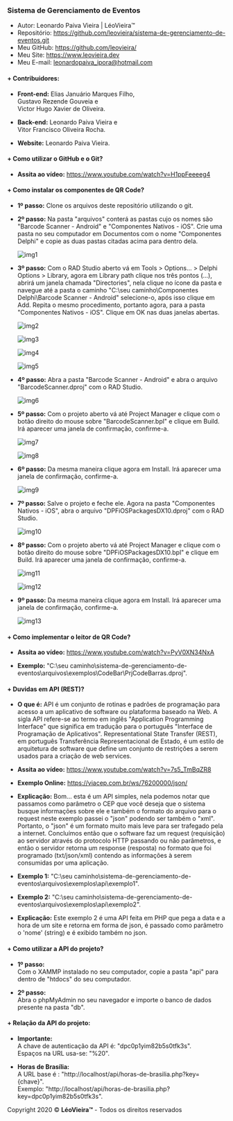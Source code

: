 ### Sistema de Gerenciamento de Eventos

- Autor: Leonardo Paiva Vieira | LéoVieira™
- Repositório: <https://github.com/leovieira/sistema-de-gerenciamento-de-eventos.git>
- Meu GitHub: <https://github.com/leovieira/>
- Meu Site: <https://www.leovieira.dev>
- Meu E-mail: <leonardopaiva_ipora@hotmail.com>

#### + Contribuidores:
  - __Front-end:__
      Elias Januário Marques Filho,  
      Gustavo Rezende Gouveia e  
      Victor Hugo Xavier de Oliveira.  

  - __Back-end:__
      Leonardo Paiva Vieira e  
      Vitor Francisco Oliveira Rocha.  
 
  - __Website:__
      Leonardo Paiva Vieira.  

#### + Como utilizar o GitHub e o Git?
  - __Assita ao vídeo:__
      <https://www.youtube.com/watch?v=H1ppFeeeeg4>  

#### + Como instalar os componentes de QR Code?
  - __1º passo:__
      Clone os arquivos deste repositório utilizando o git.  

  - __2º passo:__
      Na pasta "arquivos" conterá as pastas cujo os nomes são "Barcode Scanner - Android" e "Componentes Nativos - iOS". Crie uma pasta no seu computador em 
	  Documentos com o nome "Componentes Delphi" e copie as duas pastas citadas acima para dentro dela.  

      ![img1](https://uploaddeimagens.com.br/images/002/241/460/full/img1.jpg)  

  - __3º passo:__
      Com o RAD Studio aberto vá em Tools > Options... > Delphi Options > Library, agora em Library path clique nos três pontos (...), abrirá um janela 
	  chamada "Directories", nela clique no ícone da pasta e navegue até a pasta o caminho "C:\seu caminho\Componentes Delphi\Barcode Scanner - Android\" 
	  selecione-o, após isso clique em Add. Repita o mesmo procedimento, portanto agora, para a pasta "Componentes Nativos - iOS". Clique em OK nas duas 
	  janelas abertas.

      ![img2](https://uploaddeimagens.com.br/images/002/241/463/full/img2.jpg)  

      ![img3](https://uploaddeimagens.com.br/images/002/241/467/full/img3.jpg)  

      ![img4](https://uploaddeimagens.com.br/images/002/241/471/full/img4.jpg)  

      ![img5](https://uploaddeimagens.com.br/images/002/241/475/full/img5.jpg)  

  - __4º passo:__
      Abra a pasta "Barcode Scanner - Android" e abra o arquivo "BarcodeScanner.dproj" com o RAD Studio.  

      ![img6](https://uploaddeimagens.com.br/images/002/241/427/full/img6.jpg)  

  - __5º passo:__
      Com o projeto aberto vá até Project Manager e clique com o botão direito do mouse sobre "BarcodeScanner.bpl" e clique em Build. Irá aparecer uma janela 
	  de confirmação, confirme-a.  

      ![img7](https://uploaddeimagens.com.br/images/002/241/432/full/img7.jpg)  

      ![img8](https://uploaddeimagens.com.br/images/002/241/435/full/img8.jpg)  

  - __6º passo:__
      Da mesma maneira clique agora em Install. Irá aparecer uma janela de confirmação, confirme-a.  

      ![img9](https://uploaddeimagens.com.br/images/002/241/437/full/img9.jpg)   

  - __7º passo:__
      Salve o projeto e feche ele. Agora na pasta "Componentes Nativos - iOS", abra o arquivo "DPFiOSPackagesDX10.dproj" com o RAD Studio.  

      ![img10](https://uploaddeimagens.com.br/images/002/241/438/full/img10.jpg) 

  - __8º passo:__
      Com o projeto aberto vá até Project Manager e clique com o botão direito do mouse sobre "DPFiOSPackagesDX10.bpl" e clique em Build. Irá aparecer uma 
	  janela de confirmação, confirme-a.  

      ![img11](https://uploaddeimagens.com.br/images/002/241/441/full/img11.jpg) 

      ![img12](https://uploaddeimagens.com.br/images/002/241/448/full/img12.jpg) 

  - __9º passo:__
      Da mesma maneira clique agora em Install. Irá aparecer uma janela de confirmação, confirme-a.  

      ![img13](https://uploaddeimagens.com.br/images/002/241/452/full/img13.jpg) 

#### + Como implementar o leitor de QR Code?
  - __Assita ao vídeo:__
      <https://www.youtube.com/watch?v=PyV0XN34NxA>  

  - __Exemplo:__
      "C:\seu caminho\sistema-de-gerenciamento-de-eventos\arquivos\exemplos\CodeBar\PrjCodeBarras.dproj".  

#### + Duvidas em API (REST)?
  - __O que é:__
      API é um conjunto de rotinas e padrões de programação para acesso a um aplicativo de software ou plataforma baseado na Web. A sigla API refere-se ao 
	  termo em inglês "Application Programming Interface" que significa em tradução para o português "Interface de Programação de Aplicativos". 
	  Representational State Transfer (REST), em português Transferência Representacional de Estado, é um estilo de arquitetura de software que define um 
	  conjunto de restrições a serem usados para a criação de web services.  

  - __Assita ao vídeo:__
      <https://www.youtube.com/watch?v=7s5_TmBqZR8>  

  - __Exemplo Online:__
      <https://viacep.com.br/ws/76200000/json/>  

  - __Explicação:__
      Bom... esta é um API simples, nela podemos notar que passamos como parâmetro o CEP que você deseja que o sistema busque informações sobre ele e também o 
	  formato do arquivo para o request neste exemplo passei o "json" podendo ser também o "xml". Portanto, o "json" é um formato muito mais leve para ser 
	  trafegado pela a internet. Concluímos então que o software faz um request (requisição) ao servidor através do protocolo HTTP passando ou não parâmetros, 
	  e então o servidor retorna um response (resposta) no formato que foi programado (txt/json/xml) contendo as informações à serem consumidas por uma aplicação.  

  - __Exemplo 1:__
      "C:\seu caminho\sistema-de-gerenciamento-de-eventos\arquivos\exemplos\api\exemplo1".  

  - __Exemplo 2:__
      "C:\seu caminho\sistema-de-gerenciamento-de-eventos\arquivos\exemplos\api\exemplo2".  

  - __Explicação:__
      Este exemplo 2 é uma API feita em PHP que pega a data e a hora de um site e retorna em forma de json, é passado como parâmetro o 'nome' (string) e é 
	  exibido também no json.  

#### + Como utilizar a API do projeto?
  - __1º passo:__  
      Com o XAMMP instalado no seu computador, copie a pasta "api" para dentro de "htdocs" do seu computador.  

  - __2º passo:__  
      Abra o phpMyAdmin no seu navegador e importe o banco de dados presente na pasta "db".  

#### + Relação da API do projeto:
  - __Importante:__  
      A chave de autenticação da API é: "dpc0p1yim82b5s0tfk3s".  
	  Espaços na URL usa-se: "%20".  

  - __Horas de Brasília:__  
      A URL base é : "http://localhost/api/horas-de-brasilia.php?key={chave}".  
      Exemplo: "http://localhost/api/horas-de-brasilia.php?key=dpc0p1yim82b5s0tfk3s".  

Copyright 2020 © __LéoVieira™__ - Todos os direitos reservados